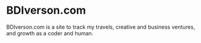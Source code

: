 # BDIverson.com
BDIverson.com is a site to track my travels, creative and business ventures, and growth as a coder and human.
